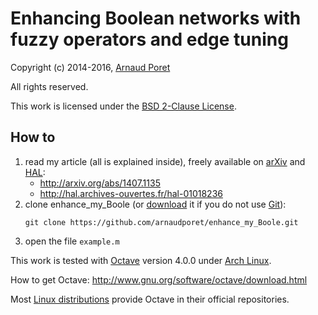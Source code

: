 # Enhancing Boolean networks with fuzzy operators and edge tuning

Copyright (c) 2014-2016, [Arnaud Poret](http://github.com/arnaudporet)

All rights reserved.

This work is licensed under the [BSD 2-Clause License](http://opensource.org/licenses/BSD-2-Clause).

## How to

1. read my article (all is explained inside), freely available on [arXiv](http://arxiv.org) and [HAL](http://hal.archives-ouvertes.fr):
    * http://arxiv.org/abs/1407.1135
    * http://hal.archives-ouvertes.fr/hal-01018236
2. clone enhance_my_Boole (or [download](http://github.com/arnaudporet/enhance_my_Boole/archive/master.zip) it if you do not use [Git](http://git-scm.com/)):
    ```
    git clone https://github.com/arnaudporet/enhance_my_Boole.git
    ```
3. open the file `example.m`

This work is tested with [Octave](http://www.gnu.org/software/octave/) version 4.0.0 under [Arch Linux](http://www.archlinux.org/).

How to get Octave: http://www.gnu.org/software/octave/download.html

Most [Linux distributions](http://distrowatch.com) provide Octave in their official repositories.
